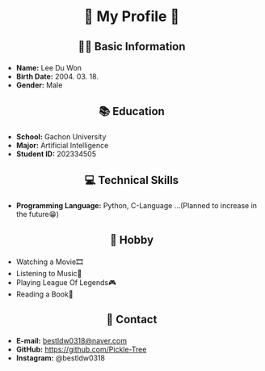 # <p align="center"> 🌟 My Profile 🌟 </p>
## <p align="center"> 👩‍💻 Basic Information </p>
- **Name:** Lee Du Won
- **Birth Date:** 2004. 03. 18.
- **Gender:** Male

## <p align="center"> 📚 Education </p>
- **School:** Gachon University
- **Major:** Artificial Intelligence
- **Student ID:** 202334505

## <p align="center"> 💻 Technical Skills </p>
- **Programming Language:** Python, C-Language ...(Planned to increase in the future😁)

## <p align="center"> 🎨 Hobby </p>
- Watching a Movie🎞️
- Listening to Music🎼
- Playing League Of Legends🎮
- Reading a Book📕

## <p align="center"> 📧 Contact </p>
- **E-mail:** bestldw0318@naver.com
- **GitHub:** https://github.com/Pickle-Tree
- **Instagram:** @bestldw0318
